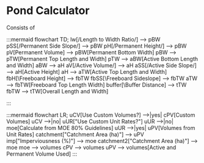 # Pond Calculator

Consists of

:::mermaid
flowchart TD;
lw[/Length to Width Ratio/] --> pBW
pSS[/Permanent Side Slope/] --> pBW
pH[/Permanent Height/] --> pBW
pV[Permanent Volume] --> pBW[Permanent Bottom Width]
pBW --> pTW[Permanent Top Length and Width]
pTW --> aBW[Active Bottom Length and Width]
aBW --> aH
aV[/Active Volume/] --> aH
aSS[/Active Side Slope/] --> aH[Active Height]
aH --> aTW[Active Top Length and Width]
fbH[\Freeboard Height\] --> fbTW
fbSS[\Freeboard Sideslope\] --> fbTW
aTW --> fbTW[Freeboard Top Length Width]
buffer[\Buffer Distance\] --> tTW
fbTW --> tTW[Overall Length and Width]

:::

:::mermaid
flowchart LR;
uCV[Use Custom Volumes?] -->|yes| cPV[Custom Volumes]
uCV -->|no| uUR["Use Custom Unit Rates?"]
uUR -->|no| moe[Calculate from MOE 80% Guidelines]
uUR -->|yes| uPV[Volumes from Unit Rates]
catchment[\"Catchment Area (ha)"\] --> uPV
imp[\"Imperviousness (%)"\] --> moe
catchment2[\"Catchment Area (ha)"\] --> moe
moe --> volumes
cPV --> volumes
uPV --> volumes[Active and Permanent Volume Used]
:::

<!-- $$
V_{truncated} = \frac{1}{6}h(a_{base}+(a+c)(b+d)+a_{top})
$$

where

- $a_{base}:$ area of base
- $a_{top}:$ area of top

$$


\\
a_{base} = a \times b

\\
a_{top}  = c \times d

\\

c = a + 2hs

\\

b = q x a


$$ -->
